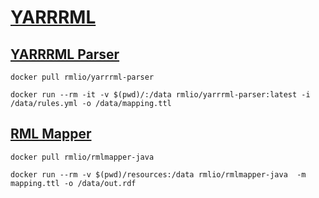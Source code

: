 # [YARRRML](https://rml.io/yarrrml/)
## [YARRRML Parser](https://hub.docker.com/r/rmlio/yarrrml-parser)
    docker pull rmlio/yarrrml-parser

    docker run --rm -it -v $(pwd)/:/data rmlio/yarrrml-parser:latest -i /data/rules.yml -o /data/mapping.ttl

## [RML Mapper](https://hub.docker.com/r/rmlio/rmlmapper-java)
    docker pull rmlio/rmlmapper-java

    docker run --rm -v $(pwd)/resources:/data rmlio/rmlmapper-java  -m mapping.ttl -o /data/out.rdf